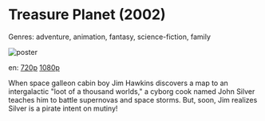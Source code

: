 # Treasure Planet (2002)

Genres: adventure, animation, fantasy, science-fiction, family

![poster](http://image.tmdb.org/t/p/w500/yfcoA7q9n852yVnYa0VcAchgA72.jpg)

en:
  [720p](magnet:?xt=urn:btih:2CB2B50CDA4BDEB7104CDE2A29A615AE74DEC153&tr=udp://glotorrents.pw:6969/announce&tr=udp://tracker.opentrackr.org:1337/announce&tr=udp://torrent.gresille.org:80/announce&tr=udp://tracker.openbittorrent.com:80&tr=udp://tracker.coppersurfer.tk:6969&tr=udp://tracker.leechers-paradise.org:6969&tr=udp://p4p.arenabg.ch:1337&tr=udp://tracker.internetwarriors.net:1337)
  [1080p](magnet:?xt=urn:btih:BC8560AFC2FF34577AD085DB86B965C02D1ADB34&tr=udp://glotorrents.pw:6969/announce&tr=udp://tracker.opentrackr.org:1337/announce&tr=udp://torrent.gresille.org:80/announce&tr=udp://tracker.openbittorrent.com:80&tr=udp://tracker.coppersurfer.tk:6969&tr=udp://tracker.leechers-paradise.org:6969&tr=udp://p4p.arenabg.ch:1337&tr=udp://tracker.internetwarriors.net:1337)
  


When space galleon cabin boy Jim Hawkins discovers a map to an intergalactic "loot of a thousand worlds," a cyborg cook named John Silver teaches him to battle supernovas and space storms. But, soon, Jim realizes Silver is a pirate intent on mutiny!